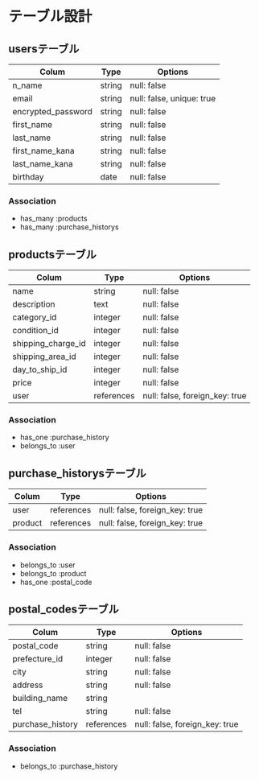 # テーブル設計

## usersテーブル

| Colum                  | Type   | Options                   |
| ---------------------- | ------ | ------------------------- |
| n_name                 | string | null: false               |
| email                  | string | null: false, unique: true |
| encrypted_password     | string | null: false               |
| first_name             | string | null: false               |
| last_name              | string | null: false               |
| first_name_kana        | string | null: false               |
| last_name_kana         | string | null: false               |
| birthday               | date   | null: false               |

### Association

- has_many :products
- has_many :purchase_historys

## productsテーブル

| Colum              | Type       | Options                        |
| ------------------ | ---------- | ------------------------------ |
| name               | string     | null: false                    |
| description        | text       | null: false                    |
| category_id        | integer    | null: false                    |
| condition_id       | integer    | null: false                    |
| shipping_charge_id | integer    | null: false                    |
| shipping_area_id   | integer    | null: false                    |
| day_to_ship_id     | integer    | null: false                    |
| price              | integer    | null: false                    |
| user               | references | null: false, foreign_key: true |

### Association

- has_one :purchase_history
- belongs_to :user

## purchase_historysテーブル

| Colum   | Type       | Options                        |
| ------- | ---------- | ------------------------------ |
| user    | references | null: false, foreign_key: true |
| product | references | null: false, foreign_key: true |

### Association

- belongs_to :user
- belongs_to :product
- has_one :postal_code

## postal_codesテーブル

| Colum            | Type       | Options                        |
| ---------------- | ---------- | ------------------------------ |
| postal_code      | string     | null: false                    |
| prefecture_id    | integer    | null: false                    |
| city             | string     | null: false                    |
| address          | string     | null: false                    |
| building_name    | string     |                                |
| tel              | string     | null: false                    |
| purchase_history | references | null: false, foreign_key: true |

### Association

- belongs_to :purchase_history